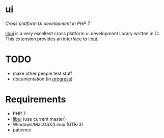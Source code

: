 ui
==
*Cross platform UI development in PHP 7*

[libui](https://github.com/andlabs/libui) is a very excellent cross platform ui development library written in C: This extension provides an interface to [libui](https://github.com/andlabs/libui).

TODO
====

  - make other people test stuff
  - documentation (in [progress](https://github.com/krakjoe/ui/blob/master/doc.md))
 
Requirements
===========

  - PHP 7
  - [libui](https://github.com/andlabs/libui) (use current master)
  - Windows/MacOSX/Linux (GTK-3)
  - patience
